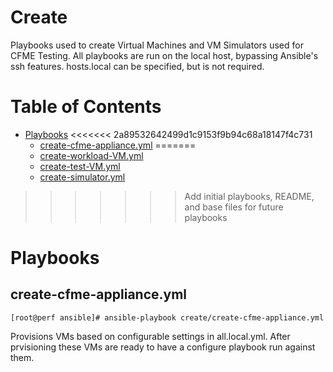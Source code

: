 # Create

Playbooks used to create Virtual Machines and VM Simulators used for CFME Testing. All playbooks are run on the local host, bypassing Ansible's ssh features. hosts.local can be specified, but is not required.

**Table of Contents**
========
- [Playbooks](#playbooks)
<<<<<<< 2a89532642499d1c9153f9b94c68a18147f4c731
  - [create-cfme-appliance.yml](#create-cfme-applianceyml)
=======
  - [create-workload-VM.yml](#create-workload-VMyml)
  - [create-test-VM.yml](#create-test-VMyml)
  - [create-simulator.yml](#create-simulatoryml)
>>>>>>> Add initial playbooks, README, and base files for future playbooks

# Playbooks

## create-cfme-appliance.yml

```
[root@perf ansible]# ansible-playbook create/create-cfme-appliance.yml
```
Provisions VMs based on configurable settings in all.local.yml. After prvisioning these VMs are ready to have a configure playbook run against them.
